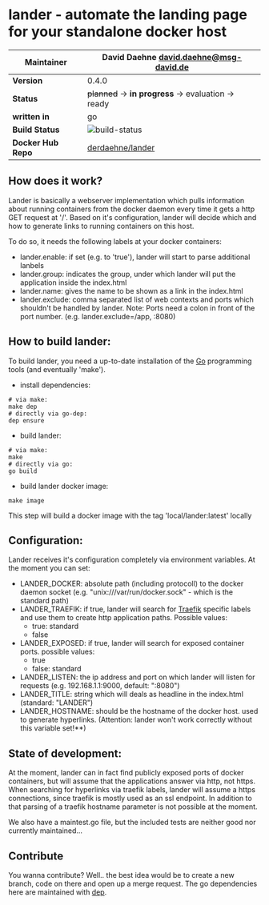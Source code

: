 # lander - automate the landing page for your standalone docker host

|Maintainer| David Daehne <david.daehne@msg-david.de>|
|---|---|
|**Version**|0.4.0|
|**Status**|~~planned~~ -> **in progress** -> evaluation -> ready|
|**written in**|go|
|**Build Status**| ![build-status](https://travis-ci.org/msg-DAVID-GmbH/lander.svg?branch=master)|
|**Docker Hub Repo**| [derdaehne/lander](https://hub.docker.com/r/derdaehne/lander)|

## How does it work?
Lander is basically a webserver implementation which pulls information about running containers from the docker daemon every time it gets a http GET request at '/'.
Based on it's configuration, lander will decide which and how to generate links to running containers on this host.

To do so, it needs the following labels at your docker containers:
- lander.enable: if set (e.g. to 'true'), lander will start to parse additional lanbels
- lander.group: indicates the group, under which lander will put the application inside the index.html
- lander.name: gives the name to be shown as a link in the index.html
- lander.exclude: comma separated list of web contexts and ports which shouldn't be handled by lander. Note: Ports need a colon in front of the port number.  (e.g. lander.exclude=/app, :8080)

## How to build lander:
To build lander, you need a up-to-date installation of the [Go](https://golang.org) programming tools (and eventually 'make').

- install dependencies:
```
# via make:
make dep
# directly via go-dep:
dep ensure
```

- build lander:
```
# via make: 
make
# directly via go:
go build
```

- build lander docker image:
```
make image
```
This step will build a docker image with the tag 'local/lander:latest' locally

## Configuration:
Lander receives it's configuration completely via environment variables. At the moment you can set:

- LANDER_DOCKER: absolute path (including protocoll) to the docker daemon socket (e.g. "unix:///var/run/docker.sock" - which is the standard path)
- LANDER_TRAEFIK: if true, lander will search for [Traefik](https://traefik.io/) specific labels and use them to create http application paths. Possible values:
    - true: standard
    - false
- LANDER_EXPOSED: if true, lander will search for exposed container ports. possible values:
    - true
    - false: standard
- LANDER_LISTEN: the ip address and port on which lander will listen for requests (e.g. 192.168.1.1:9000, default: ":8080")
- LANDER_TITLE: string which will deals as headline in the index.html (standard: "LANDER")
- LANDER_HOSTNAME: should be the hostname of the docker host. used to generate hyperlinks. (Attention: lander won't work correctly without this variable set!**)

## State of development:
At the moment, lander can in fact find publicly exposed ports of docker containers, but will assume that the applications answer via http, not https. When searching for hyperlinks via traefik labels, 
lander will assume a https connections, since traefik is mostly used as an ssl endpoint. In addition to that parsing of a traefik hostname parameter is not possible at the moment.

We also have a maintest.go file, but the included tests are neither good nor currently maintained...

## Contribute
You wanna contribute? Well.. the best idea would be to create a new branch, code on there and open up a merge request.
The go dependencies here are maintained with [dep](https://github.com/golang/dep).
